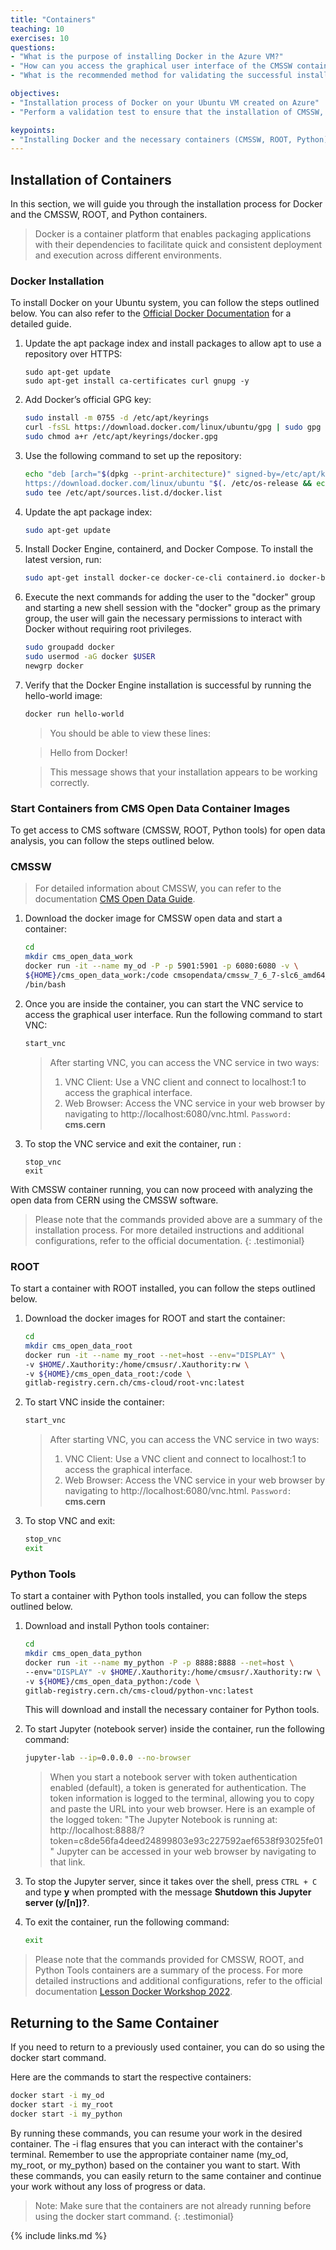 ```yaml
---
title: "Containers"
teaching: 10
exercises: 10
questions:
- "What is the purpose of installing Docker in the Azure VM?"
- "How can you access the graphical user interface of the CMSSW container?"
- "What is the recommended method for validating the successful installation of CMSSW, ROOT, and Python containers?"

objectives:
- "Installation process of Docker on your Ubuntu VM created on Azure"
- "Perform a validation test to ensure that the installation of CMSSW, ROOT, and Python containers is successful."

keypoints:
- "Installing Docker and the necessary containers (CMSSW, ROOT, Python) enables you to easily set up and utilize a containerized environment for efficient data analysis and exploration in the Azure VM."
---
```


## Installation of Containers
In this section, we will guide you through the installation process for Docker and the CMSSW, ROOT, and Python containers.

> Docker is a container platform that enables packaging applications with their dependencies to facilitate quick and consistent deployment and execution across different environments.

### Docker Installation

To install Docker on your Ubuntu system, you can follow the steps outlined below. You can also refer to the [Official Docker Documentation](https://docs.docker.com/engine/install/ubuntu/#set-up-the-repository) for a detailed guide.

1. Update the apt package index and install packages to allow apt to use a repository over HTTPS:

    ```
    sudo apt-get update
    sudo apt-get install ca-certificates curl gnupg -y
    ```

2. Add Docker’s official GPG key:

    ```bash
    sudo install -m 0755 -d /etc/apt/keyrings
    curl -fsSL https://download.docker.com/linux/ubuntu/gpg | sudo gpg --dearmor -o /etc/apt/keyrings/docker.gpg
    sudo chmod a+r /etc/apt/keyrings/docker.gpg
    ```

3. Use the following command to set up the repository:

    ```bash
    echo "deb [arch="$(dpkg --print-architecture)" signed-by=/etc/apt/keyrings/docker.gpg] \
    https://download.docker.com/linux/ubuntu "$(. /etc/os-release && echo "$VERSION_CODENAME")" stable" | \
    sudo tee /etc/apt/sources.list.d/docker.list
    ```

4. Update the apt package index:

    ```bash
    sudo apt-get update
    ```

5. Install Docker Engine, containerd, and Docker Compose. To install the latest version, run:

    ```bash
    sudo apt-get install docker-ce docker-ce-cli containerd.io docker-buildx-plugin docker-compose-plugin -y
    ```
6. Execute the next commands for adding the user to the "docker" group and starting a new shell session with the "docker" group as the primary group, the user will gain the necessary permissions to interact with Docker without requiring root privileges. 

    ```bash
    sudo groupadd docker
    sudo usermod -aG docker $USER
    newgrp docker
    ```

6. Verify that the Docker Engine installation is successful by running the hello-world image:

    ```bash
    docker run hello-world
    ```

    >  You should be able to view these lines:
    
    >  Hello from Docker!
    
    > This message shows that your installation appears to be working correctly.
    
### Start Containers from CMS Open Data Container Images

To get access to CMS software (CMSSW, ROOT, Python tools) for open data analysis, you can follow the steps outlined below. 

### CMSSW

> For detailed information about CMSSW, you can refer to the documentation [CMS Open Data Guide](https://cms-opendata-guide.web.cern.ch/cmssw/cmsswanalyzers/).

1. Download the docker image for CMSSW open data and start a container:

    ```bash
    cd
    mkdir cms_open_data_work
    docker run -it --name my_od -P -p 5901:5901 -p 6080:6080 -v \
    ${HOME}/cms_open_data_work:/code cmsopendata/cmssw_7_6_7-slc6_amd64_gcc493 \
    /bin/bash
    ```
    
2. Once you are inside the container, you can start the VNC service to access the graphical user interface. Run the following command to start VNC:

    ```bash
    start_vnc
    ```

    > After starting VNC, you can access the VNC service in two ways:
    > 1. VNC Client: Use a VNC client and connect to localhost:1 to access the graphical interface.
    > 2. Web Browser: Access the VNC service in your web browser by navigating to http://localhost:6080/vnc.html. `Password:` **cms.cern**

3. To stop the VNC service and exit the container, run :

    ```
    stop_vnc
    exit
    ```

With CMSSW container running, you can now proceed with analyzing the open data from CERN using the CMSSW software.

> Please note that the commands provided above are a summary of the installation process. 
> For more detailed instructions and additional configurations, refer to the official documentation.
{: .testimonial}

### ROOT 

To start a container with ROOT installed, you can follow the steps outlined below.

1. Download the docker images for ROOT and start the container:

    ```bash
    cd
    mkdir cms_open_data_root
    docker run -it --name my_root --net=host --env="DISPLAY" \
    -v $HOME/.Xauthority:/home/cmsusr/.Xauthority:rw \
    -v ${HOME}/cms_open_data_root:/code \
    gitlab-registry.cern.ch/cms-cloud/root-vnc:latest
    ```

2. To start VNC inside the container:

    ```bash
    start_vnc
    ```
    
    > After starting VNC, you can access the VNC service in two ways:
    > 1. VNC Client: Use a VNC client and connect to localhost:1 to access the graphical interface.
    > 2. Web Browser: Access the VNC service in your web browser by navigating to http://localhost:6080/vnc.html. `Password:` **cms.cern**

3. To stop VNC and exit:

    ```bash
    stop_vnc
    exit
    ```

### Python Tools 

To start a container with Python tools installed, you can follow the steps outlined below.

1. Download and install Python tools container:
    ```bash 
    cd
    mkdir cms_open_data_python
    docker run -it --name my_python -P -p 8888:8888 --net=host \
    --env="DISPLAY" -v $HOME/.Xauthority:/home/cmsusr/.Xauthority:rw \
    -v ${HOME}/cms_open_data_python:/code \
    gitlab-registry.cern.ch/cms-cloud/python-vnc:latest
    ```

    This will download and install the necessary container for Python tools.

2. To start Jupyter (notebook server) inside the container, run the following command:

    ```bash
    jupyter-lab --ip=0.0.0.0 --no-browser
    ```

    > When you start a notebook server with token authentication enabled (default), a token is generated for authentication. 
    > The token information is logged to the terminal, allowing you to copy and paste the URL into your web browser. 
    > Here is an example of the logged token:
    > "The Jupyter Notebook is running at: http://localhost:8888/?token=c8de56fa4deed24899803e93c227592aef6538f93025fe01"
    > Jupyter can be accessed in your web browser by navigating to that link.

3. To stop the Jupyter server, since it takes over the shell, press `CTRL + C` and type **y** when prompted with the message **Shutdown this Jupyter server (y/[n])?**.
4. To exit the container, run the following command:

    ```bash
    exit
    ```
> Please note that the commands provided for CMSSW, ROOT, and Python Tools containers are a summary of the process. For more detailed instructions and additional configurations, refer to the official documentation [Lesson Docker Workshop 2022](https://cms-opendata-workshop.github.io/workshop2022-lesson-docker/03-docker-for-cms-opendata/index.html).

## Returning to the Same Container

If you need to return to a previously used container, you can do so using the docker start command. 

Here are the commands to start the respective containers:

```bash
docker start -i my_od
docker start -i my_root
docker start -i my_python
```

By running these commands, you can resume your work in the desired container. The -i flag ensures that you can interact with the container's terminal. Remember to use the appropriate container name (my_od, my_root, or my_python) based on the container you want to start. With these commands, you can easily return to the same container and continue your work without any loss of progress or data.

> Note: Make sure that the containers are not already running before using the docker start command.
{: .testimonial}
  

{% include links.md %}
